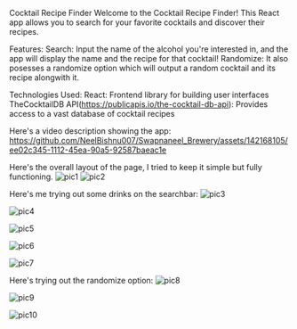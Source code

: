 Cocktail Recipe Finder
Welcome to the Cocktail Recipe Finder! This React app allows you to search for your favorite cocktails and discover their recipes.

Features:
Search: Input the name of the alcohol you're interested in, and the app will display the name and the recipe for that cocktail!
Randomize: It also posesses a randomize option which will output a random cocktail and its recipe alongwith it.


Technologies Used:
React: Frontend library for building user interfaces
TheCocktailDB API(https://publicapis.io/the-cocktail-db-api): Provides access to a vast database of cocktail recipes

Here's a video description showing the app:
https://github.com/NeelBishnu007/Swapnaneel_Brewery/assets/142168105/ee02c345-1112-45ea-90a5-92587baeac1e

Here's the overall layout of the page, I tried to keep it simple but fully functioning.
![pic1](https://github.com/NeelBishnu007/Swapnaneel_Brewery/assets/142168105/0d8d1e28-0575-4cb1-b756-d55472970c9a)
![pic2](https://github.com/NeelBishnu007/Swapnaneel_Brewery/assets/142168105/ba0112c1-5e23-4aef-9085-48773db978f9)

Here's me trying out some drinks on the searchbar:
![pic3](https://github.com/NeelBishnu007/Swapnaneel_Brewery/assets/142168105/5ddb90fb-60b4-48da-b8ea-de53a4b83220)

![pic4](https://github.com/NeelBishnu007/Swapnaneel_Brewery/assets/142168105/671a1d11-0865-483b-955a-4ec30f39c7df)

![pic5](https://github.com/NeelBishnu007/Swapnaneel_Brewery/assets/142168105/8b169298-2e60-4eb0-b7a6-abca08392231)

![pic6](https://github.com/NeelBishnu007/Swapnaneel_Brewery/assets/142168105/0e53328f-de3d-4ac1-8e83-203c7f2c3a2b)


![pic7](https://github.com/NeelBishnu007/Swapnaneel_Brewery/assets/142168105/3ff423ef-099e-4ff7-a736-30711252e3f5)


Here's trying out the randomize option:
![pic8](https://github.com/NeelBishnu007/Swapnaneel_Brewery/assets/142168105/9367286e-53fb-41a6-8aa1-be87423c3b70)


![pic9](https://github.com/NeelBishnu007/Swapnaneel_Brewery/assets/142168105/9973342a-ee98-4807-913d-290c78e5d2c8)

![pic10](https://github.com/NeelBishnu007/Swapnaneel_Brewery/assets/142168105/1fc0f652-9a70-451a-ada3-9d0338204748)








